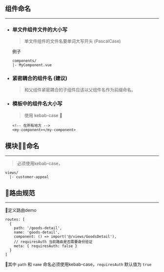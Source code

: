 ## 组件命名
---
- ### 单文件组件文件的大小写
  > 单文件组件的文件名要单词大写开头 (PascalCase)

  例子

      components/
      |- MyComponent.vue 


- ### 紧密耦合的组件名 (建议)
  > 和父组件紧密耦合的子组件应该以父组件名作为前缀命名。


- ### 模板中的组件名大小写
  > 使用 kebab-case 
  

      <!-- 在所有地方 -->
      <my-component></my-component>

## 模块命名
---
  > 必须使用kebab-case，

    views/
      |- customer-appeal 


## 路由规范
---
定义路由demo

    routes: [
      {
        path: '/goods-detail',
        name: 'goods-detail',
        component: () => import('@/views/GoodsDetail'),
        // requiresAuth 当前路由是否需要身份验证
        meta: { requiresAuth: false }
      }
    ]

其中 `path` 和 `name` 命名必须使用kebab-case，`requiresAuth` 默认值为 `true`

